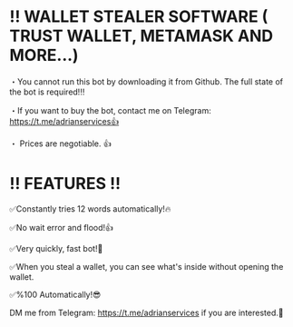 # !! WALLET STEALER SOFTWARE ( TRUST WALLET, METAMASK AND MORE...)
・You cannot run this bot by downloading it from Github. The full state of the bot is required!‼️

・If you want to buy the bot, contact me on Telegram: https://t.me/adrianservices👍

・ Prices are negotiable. 👍

# !! FEATURES !!
✅Constantly tries 12 words automatically!🔥

✅No wait error and flood!👍

✅Very quickly, fast bot!💪

✅When you steal a wallet, you can see what's inside without opening the wallet.

✅%100 Automatically!😎

DM me from Telegram: https://t.me/adrianservices if you are interested.🤝
